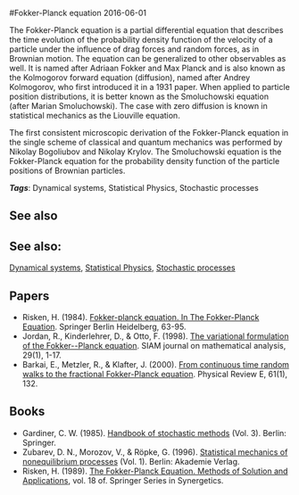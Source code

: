 
#Fokker-Planck equation
2016-06-01

The Fokker-Planck equation is a partial differential equation that describes the time evolution of the probability density function of the velocity of a particle under the influence of drag forces and random forces, as in Brownian motion. The equation can be generalized to other observables as well. It is named after Adriaan Fokker and Max Planck and is also known as the Kolmogorov forward equation (diffusion), named after Andrey Kolmogorov, who first introduced it in a 1931 paper. When applied to particle position distributions, it is better known as the Smoluchowski equation (after Marian Smoluchowski). The case with zero diffusion is known in statistical mechanics as the Liouville equation.

The first consistent microscopic derivation of the Fokker-Planck equation in the single scheme of classical and quantum mechanics was performed by Nikolay Bogoliubov and Nikolay Krylov. The Smoluchowski equation is the Fokker-Planck equation for the probability density function of the particle positions of Brownian particles.

***Tags***: Dynamical systems, Statistical Physics, Stochastic processes

## See also
## See also:
[Dynamical systems](/dynamical_systems), [Statistical Physics](/statistical_physics), [Stochastic processes](/stochastic_processes)
## Papers
* Risken, H. (1984). [Fokker-planck equation. In The Fokker-Planck Equation](http://link.springer.com/chapter/10.1007/978-3-642-96807-5_4). Springer Berlin Heidelberg, 63-95.
* Jordan, R., Kinderlehrer, D., & Otto, F. (1998). [The variational formulation of the Fokker--Planck equation](http://repository.cmu.edu/cgi/viewcontent.cgi?article=1637&context=math). SIAM journal on mathematical analysis, 29(1), 1-17.
* Barkai, E., Metzler, R., & Klafter, J. (2000). [From continuous time random walks to the fractional Fokker-Planck equation](http://www.academia.edu/download/42290628/From_continuous_time_random_walks_to_the20160207-12794-1guz5jx.pdf). Physical Review E, 61(1), 132.

## Books
* Gardiner, C. W. (1985). [Handbook of stochastic methods](https://www.goodreads.com/book/show/952792.Handbook_Of_Stochastic_Methods_For_Physics_Chemistry_And_The_Natural_Sciences) (Vol. 3). Berlin: Springer.
* Zubarev, D. N., Morozov, V., & Röpke, G. (1996). [Statistical mechanics of nonequilibrium processes](https://www.goodreads.com/book/show/20931683-statistical-mechanics-of-nonequilibrium-processes-volume-2) (Vol. 1). Berlin: Akademie Verlag.
* Risken, H. (1989). [The Fokker-Planck Equation. Methods of Solution and Applications](https://www.goodreads.com/book/show/1596829.The_Fokker_Planck_Equation), vol. 18 of. Springer Series in Synergetics.


